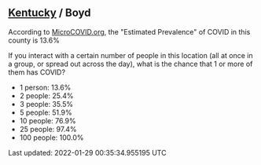 
## [Kentucky](/united-states/kentucky) / Boyd

According to [MicroCOVID.org](http://microcovid.org),
the "Estimated Prevalence" of COVID in this county is 13.6%

If you interact with a certain number of people in this location
(all at once in a group, or spread out across the day), what is the chance that
1 or more of them has COVID?

- 1 person: 13.6%
- 2 people: 25.4%
- 3 people: 35.5%
- 5 people: 51.9%
- 10 people: 76.9%
- 25 people: 97.4%
- 100 people: 100.0%

Last updated: 2022-01-29 00:35:34.955195 UTC
